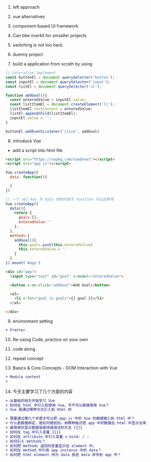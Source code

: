 1. left approach

2. vue alternatives

3. component-based UI framework

4. Can bbe overkil for smsaller projects

5. switching is not too hard.

6. dummy project

7. build a application from scrath by using

```js
// interative implement
const buttonEl = document.querySelector('button');
const inputEl = document.querySelector('input');
const listEl = document.querySelector('ul');

function addGoal(){
  const enteredValue = inputEl.value;
  const listItemEl = document.createElement('li');
  listItemEl.textContent = enteredValue;
  listEl.appendChild(listItemEl);
  inputEl.value = '';
}

buttonEl.addEventListener('click', addGoal)
```

8. introduce Vue

- add a script into html file

```html
<script src="https://unpkg.com/vue@next"></script>
<script src="app.js"></script>
```

```js
Vue.createApp({
  data: function(){

  }
})

// 一个 obj key 为 data 同时内容为 function 可以这样写
Vue.createApp({
  data(){
    return {
      goals:[],
      enteredValue:''
    };
  },
  methods:{
    addGoal(){
      this.goals.push(this.enteredValue)
      this.enteredValue = ''
    }
  }
}).mount('#app')
```

```html
<div id="app">
  <input type="text" id="goal" v-model="enteredValue">

  <button v-on:click="addGoal">Add Goal</button>

  <ul>
    <li v-for="goal in goals">{{ goal }}</li>
  </ul>

</div>
```

9. environment setting

```diff
+ Pretter
```

10. Re-using Code, practice on your own

11. code along

12. repeat concept

13. Basics & Core Concepts - DOM Interaction with Vue

```diff
+ Module content
+ 
```

14. 今天主要学习了几个方面的内容

```diff
+ 从基础的地方开始学习 Vue
+ 如何在 html 中引入和使用 Vue，可不可以直接使用 Vue？
+ Vue 是通过哪种方式引入到 Html 的

+ 需要通过哪几个步骤才可以把 app.js 中的 Vue 的数据输入到 html 中？
+ 什么是数据绑定，是如何做到的。用哪种格式把 app 中的数据在 html 中显示出来
+ 最简单的显示数据或者快速调试的方法 {{}}
+ 如何在 tag 中引入变量 {{}}
+ 如何在 attribute 中引入变量 v-bind: / :
+ 如何引入 methods？
+ 如何把 methods 返回的变量显示在 element 中。
+ 如何在 method 中引用 app instance 中的 data？
+ 如何把 html element 作为 data 放进 data 并传到 app 中？
```